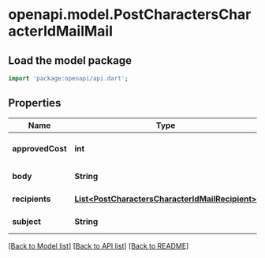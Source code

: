 # openapi.model.PostCharactersCharacterIdMailMail

## Load the model package
```dart
import 'package:openapi/api.dart';
```

## Properties
Name | Type | Description | Notes
------------ | ------------- | ------------- | -------------
**approvedCost** | **int** | approved_cost integer | [optional] [default to 0]
**body** | **String** | body string | [default to null]
**recipients** | [**List&lt;PostCharactersCharacterIdMailRecipient&gt;**](PostCharactersCharacterIdMailRecipient.md) | recipients array | [default to []]
**subject** | **String** | subject string | [default to null]

[[Back to Model list]](../README.md#documentation-for-models) [[Back to API list]](../README.md#documentation-for-api-endpoints) [[Back to README]](../README.md)


